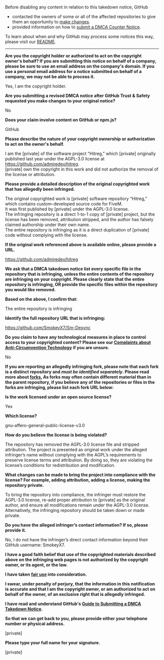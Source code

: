Before disabling any content in relation to this takedown notice, GitHub
- contacted the owners of some or all of the affected repositories to give them an opportunity to [make changes](https://docs.github.com/en/github/site-policy/dmca-takedown-policy#a-how-does-this-actually-work).
- provided information on how to [submit a DMCA Counter Notice](https://docs.github.com/en/articles/guide-to-submitting-a-dmca-counter-notice).

To learn about when and why GitHub may process some notices this way, please visit our [README](https://github.com/github/dmca/blob/master/README.md#anatomy-of-a-takedown-notice).

---

**Are you the copyright holder or authorized to act on the copyright owner's behalf? If you are submitting this notice on behalf of a company, please be sure to use an email address on the company's domain. If you use a personal email address for a notice submitted on behalf of a company, we may not be able to process it.**

Yes, I am the copyright holder.

**Are you submitting a revised DMCA notice after GitHub Trust & Safety requested you make changes to your original notice?**

No

**Does your claim involve content on GitHub or npm.js?**

GitHub

**Please describe the nature of your copyright ownership or authorization to act on the owner's behalf.**

I am the [private] of the software project “Hitreg,” which [private] originally published last year under the AGPL-3.0 license at https://github.com/admiredev/hitreg.  
[private] own the copyright in this work and did not authorize the removal of the license or attribution.

**Please provide a detailed description of the original copyrighted work that has allegedly been infringed.**

The original copyrighted work is [private] software repository “Hitreg,” which contains custom-developed source code for FiveM.  
It was first published by [private] under the AGPL-3.0 license.  
The infringing repository is a direct 1-to-1 copy of [private] project, but the license has been removed, attribution stripped, and the author has falsely claimed authorship under their own name.  
The entire repository is infringing as it is a direct duplication of [private] code without complying with the license.

**If the original work referenced above is available online, please provide a URL.**

https://github.com/admiredev/hitreg

**We ask that a DMCA takedown notice list every specific file in the repository that is infringing, unless the entire contents of the repository are infringing on your copyright. Please clearly state that the entire repository is infringing, OR provide the specific files within the repository you would like removed.**

**Based on the above, I confirm that:**

The entire repository is infringing

**Identify the full repository URL that is infringing:**

https://github.com/SmokeyX7/Sm-Desync

**Do you claim to have any technological measures in place to control access to your copyrighted content? Please see our <a href="https://docs.github.com/articles/guide-to-submitting-a-dmca-takedown-notice#complaints-about-anti-circumvention-technology">Complaints about Anti-Circumvention Technology</a> if you are unsure.**

No

**If you are reporting an allegedly infringing fork, please note that each fork is a distinct repository and <i>must be identified separately</i>. Please read more about <a href="https://docs.github.com/articles/dmca-takedown-policy#b-what-about-forks-or-whats-a-fork">forks.</a> As forks may often contain different material than in the parent repository, if you believe any of the repositories or files in the forks are infringing, please list each fork URL below:**

**Is the work licensed under an open source license?**

Yes

**Which license?**

gnu-affero-general-public-license-v3.0

**How do you believe the license is being violated?**

The repository has removed the AGPL-3.0 license file and stripped attribution. The project is presented as original work under the alleged infringer’s name without complying with the AGPL’s requirements to preserve license terms and attribution. By doing so, they are violating the license’s conditions for redistribution and modification.

**What changes can be made to bring the project into compliance with the license? For example, adding attribution, adding a license, making the repository private.**

To bring the repository into compliance, the infringer must restore the AGPL-3.0 license, re-add proper attribution to [private] as the original author, and ensure all modifications remain under the AGPL-3.0 license. Alternatively, the infringing repository should be taken down or made private.

**Do you have the alleged infringer’s contact information? If so, please provide it.**

No, I do not have the infringer’s direct contact information beyond their GitHub username: SmokeyX7.

**I have a good faith belief that use of the copyrighted materials described above on the infringing web pages is not authorized by the copyright owner, or its agent, or the law.**

**I have taken <a href="https://www.lumendatabase.org/topics/22">fair use</a> into consideration.**

**I swear, under penalty of perjury, that the information in this notification is accurate and that I am the copyright owner, or am authorized to act on behalf of the owner, of an exclusive right that is allegedly infringed.**

**I have read and understand GitHub's <a href="https://docs.github.com/articles/guide-to-submitting-a-dmca-takedown-notice/">Guide to Submitting a DMCA Takedown Notice</a>.**

**So that we can get back to you, please provide either your telephone number or physical address.**

[private]

**Please type your full name for your signature.**

[private]
